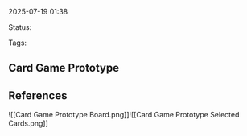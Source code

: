 2025-07-19 01:38

Status:

Tags:

## Card Game Prototype



## References
![[Card Game Prototype Board.png]]![[Card Game Prototype Selected Cards.png]]